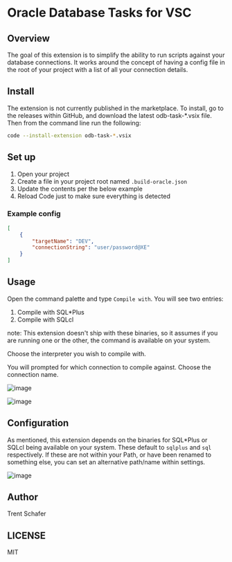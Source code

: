 # Oracle Database Tasks for VSC

## Overview

The goal of this extension is to simplify the ability to run scripts against your database connections. It works around the concept of having a config file in the root of your project with a list of all your connection details.

## Install

The extension is not currently published in the marketplace. To install, go to the releases within GitHub, and download the latest odb-task-*.vsix file. Then from the command line run the following:

```bash
code --install-extension odb-task-*.vsix
```

## Set up

1. Open your project
2. Create a file in your project root named `.build-oracle.json`
3. Update the contents per the below example
4. Reload Code just to make sure everything is detected

### Example config

```json
[
    {
        "targetName": "DEV",
        "connectionString": "user/password@XE"
    }
]
```

## Usage

Open the command palette and type `Compile with`. You will see two entries:

1. Compile with SQL*Plus
2. Compile with SQLcl

note: This extension doesn't ship with these binaries, so it assumes if you are running one or the other, the command is available on your system.

Choose the interpreter you wish to compile with.

You will prompted for which connection to compile against. Choose the connection name.


![image](https://user-images.githubusercontent.com/1747643/34592761-5ded2e9e-f194-11e7-9f70-fea9edfc5251.png)

![image](https://user-images.githubusercontent.com/1747643/34592822-bf594b86-f194-11e7-9671-66e38defcfe9.png)

## Configuration

As mentioned, this extension depends on the binaries for SQL*Plus or SQLcl being available on your system. These default to `sqlplus` and `sql` respectively. If these are not within your Path, or have been renamed to something else, you can set an alternative path/name within settings.

![image](https://user-images.githubusercontent.com/1747643/34592890-4d9e8e2e-f195-11e7-9426-a5198f74eeb0.png)


## Author

Trent Schafer

## LICENSE

MIT